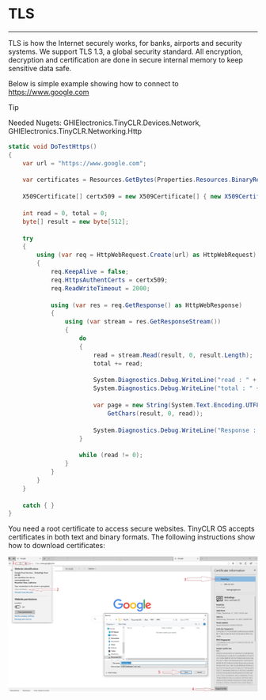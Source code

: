 # TLS
---

TLS is how the Internet securely works, for banks, airports and security systems. We support TLS 1.3, a global security standard. All encryption, decryption and certification are done in secure internal memory to keep sensitive data safe.

Below is simple example showing how to connect to https://www.google.com 

>[!TIP]
>Needed Nugets: GHIElectronics.TinyCLR.Devices.Network, GHIElectronics.TinyCLR.Networking.Http

```csharp
static void DoTestHttps()
{
    var url = "https://www.google.com";

    var certificates = Resources.GetBytes(Properties.Resources.BinaryResources.GlobalSign);

    X509Certificate[] certx509 = new X509Certificate[] { new X509Certificate(certificates) };

    int read = 0, total = 0;
    byte[] result = new byte[512];

    try
    {
        using (var req = HttpWebRequest.Create(url) as HttpWebRequest)
        {
            req.KeepAlive = false;
            req.HttpsAuthentCerts = certx509;
            req.ReadWriteTimeout = 2000;

            using (var res = req.GetResponse() as HttpWebResponse)
            {
                using (var stream = res.GetResponseStream())
                {
                    do
                    {
                        read = stream.Read(result, 0, result.Length);
                        total += read;

                        System.Diagnostics.Debug.WriteLine("read : " + read);
                        System.Diagnostics.Debug.WriteLine("total : " + total);

                        var page = new String(System.Text.Encoding.UTF8.
                            GetChars(result, 0, read));

                        System.Diagnostics.Debug.WriteLine("Response : " + page);
                    }

                    while (read != 0);
                }
            }
        }
    }

    catch { }
}

```

You need a root certificate to access secure websites. TinyCLR OS accepts certificates in both text and binary formats. The following instructions show how to download certificates:

![How to dowload certificate](images/download_google_certificate.png)

